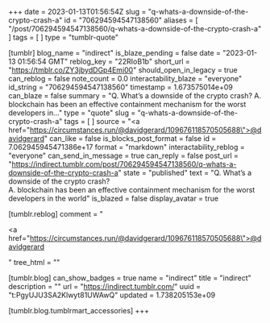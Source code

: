 +++
date = 2023-01-13T01:56:54Z
slug = "q-whats-a-downside-of-the-crypto-crash-a"
id = "706294594547138560"
aliases = [ "/post/706294594547138560/q-whats-a-downside-of-the-crypto-crash-a" ]
tags = [ ]
type = "tumblr-quote"

[tumblr]
blog_name = "indirect"
is_blaze_pending = false
date = "2023-01-13 01:56:54 GMT"
reblog_key = "22RIoB1b"
short_url = "https://tmblr.co/ZY3jbydDGp4Emi00"
should_open_in_legacy = true
can_reblog = false
note_count = 0.0
interactability_blaze = "everyone"
id_string = "706294594547138560"
timestamp = 1.673575014e+09
can_blaze = false
summary = "Q. What’s a downside of the crypto crash? A. blockchain has been an effective containment mechanism for the worst developers in..."
type = "quote"
slug = "q-whats-a-downside-of-the-crypto-crash-a"
tags = [ ]
source = "<a href=\"https://circumstances.run/@davidgerard/109676118570505688\">@davidgerard</a>"
can_like = false
is_blocks_post_format = false
id = 7.062945945471386e+17
format = "markdown"
interactability_reblog = "everyone"
can_send_in_message = true
can_reply = false
post_url = "https://indirect.tumblr.com/post/706294594547138560/q-whats-a-downside-of-the-crypto-crash-a"
state = "published"
text = "Q. What&rsquo;s a downside of the crypto crash?<br/>A. blockchain has been an effective containment mechanism for the worst developers in the world"
is_blazed = false
display_avatar = true

[tumblr.reblog]
comment = "<p><a href=\"https://circumstances.run/@davidgerard/109676118570505688\">@davidgerard</a></p>"
tree_html = ""

[tumblr.blog]
can_show_badges = true
name = "indirect"
title = "indirect"
description = ""
url = "https://indirect.tumblr.com/"
uuid = "t:PgyUJU3SA2Klwyt81UWAwQ"
updated = 1.738205153e+09

[tumblr.blog.tumblrmart_accessories]
+++
